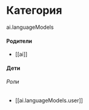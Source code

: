 # Категория

ai.languageModels


#### Родители

- [[ai]]


#### Дети

###### Роли
- [[ai.languageModels.user]]
